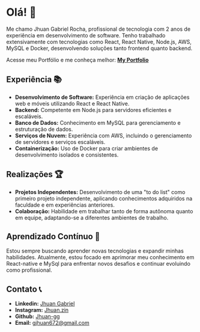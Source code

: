 # Olá! 👋

Me chamo Jhuan Gabriel Rocha, profissional de tecnologia com 2 anos de experiência em desenvolvimento de software. Tenho trabalhado extensivamente com tecnologias como React, React Native, Node.js, AWS, MySQL e Docker, desenvolvendo soluções tanto frontend quanto backend.

Acesse meu Portfólio e me conheça melhor: [**My Portfolio**](https://my-portifo.vercel.app/)

## Experiência 📚

- **Desenvolvimento de Software:** Experiência em criação de aplicações web e móveis utilizando React e React Native.
- **Backend:** Competente em Node.js para servidores eficientes e escaláveis.
- **Banco de Dados:** Conhecimento em MySQL para gerenciamento e estruturação de dados.
- **Serviços de Nuvem:** Experiência com AWS, incluindo o gerenciamento de servidores e serviços escaláveis.
- **Containerização:** Uso de Docker para criar ambientes de desenvolvimento isolados e consistentes.

## Realizações 🏆

- **Projetos Independentes:** Desenvolvimento de uma "to do list" como primeiro projeto independente, aplicando conhecimentos adquiridos na faculdade e em experiências anteriores.
- **Colaboração:** Habilidade em trabalhar tanto de forma autônoma quanto em equipe, adaptando-se a diferentes ambientes de trabalho.

## Aprendizado Contínuo 🧠

Estou sempre buscando aprender novas tecnologias e expandir minhas habilidades. Atualmente, estou focado em aprimorar meu conhecimento em React-native e MySql para enfrentar novos desafios e continuar evoluindo como profissional.

## Contato 📞

- **Linkedin:** [Jhuan Gabriel](https://www.linkedin.com/in/jhuan-gabriel-nascimento-rocha)
- **Instagram:** [Jhuan.zin](https://www.instagram.com/jhuan.zin)
- **Github:** [Jhuan-gg](https://github.com/jhuan-gg)
- **Email:** [gjhuan672@gmail.com](mailto:gjhuan672@gmail.com?subject=Business%20inquiry%20from%20Sprofessional%20website)

